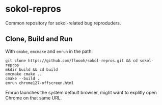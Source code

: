 # sokol-repros

Common repository for sokol-related bug reproduders.

## Clone, Build and Run

With `cmake`, `emcmake` and `emrun` in the path:

```
git clone https://github.com/floooh/sokol-repros.git && cd sokol-repros
mkdir build && cd build
emcmake cmake ..
cmake --build .
emrun chrome127-offscreen.html
```

Emrun launches the system default browser, might want to explitly open Chrome
on that same URL.
